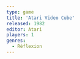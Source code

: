 ```yaml
---
type: game
title: 'Atari Video Cube'
released: 1982
editor: Atari
players: 1
genres:
  - Réflexion
---
```

